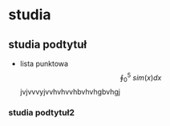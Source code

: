 # studia
## studia podtytuł
* lista punktowa
$$
\oint_0^5 \ sim(x) dx
$$
jvjvvvyjvvhvhvvhbvhvhgbvhgj
### studia podtytuł2
